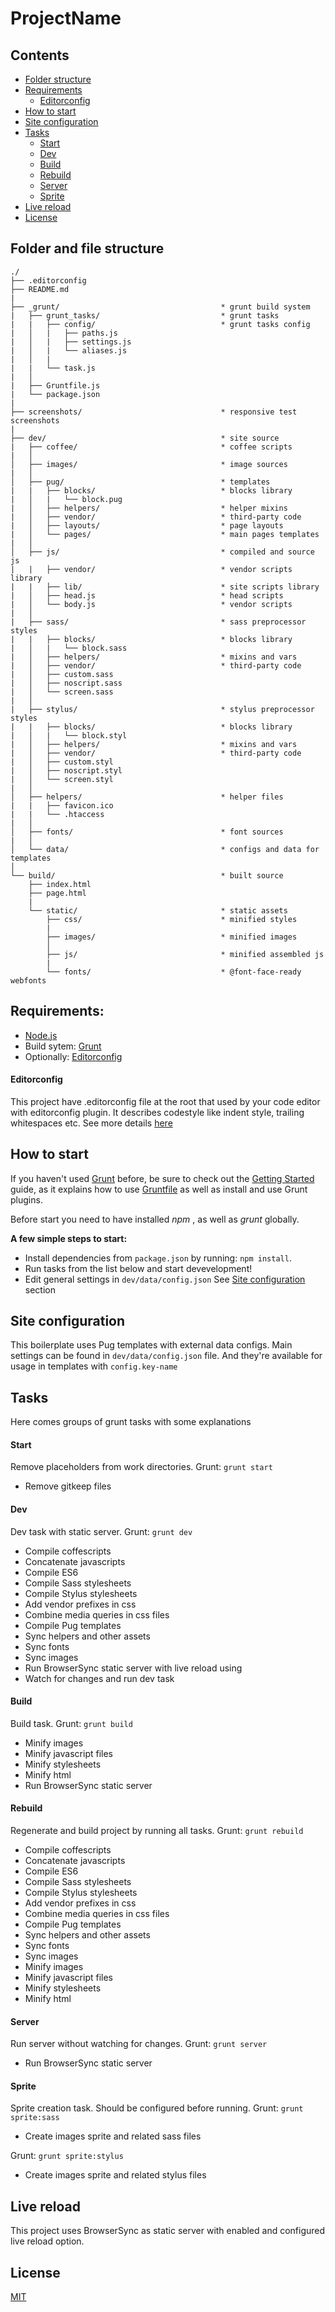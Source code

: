 # ProjectName

## Contents
* [Folder structure](#folder-and-file-structure)
* [Requirements](#requirements)
	- [Editorconfig](#editorconfig)
* [How to start](#how-to-start)
* [Site configuration](#site-configuration)
* [Tasks](#tasks)
	- [Start](#start)
	- [Dev](#dev)
	- [Build](#build)
	- [Rebuild](#rebuild)
	- [Server](#server)
	- [Sprite](#sprite)
* [Live reload](#live-reload)
* [License](#license)

## Folder and file structure
```
./
├── .editorconfig
├── README.md
|
├── _grunt/                                    * grunt build system
|	├── grunt_tasks/                           * grunt tasks
|	|   ├── config/                            * grunt tasks config
|	│   |	├── paths.js
|	│   |	├── settings.js
|	│   |	└── aliases.js
|	│   |
|	|   └── task.js
|	│
|	├── Gruntfile.js
|	└── package.json
|
├── screenshots/                               * responsive test screenshots
|
├── dev/                                       * site source
|   ├── coffee/                                * coffee scripts
|	│
│   ├── images/                                * image sources
|	│
│   ├── pug/                                   * templates
|	|	├── blocks/                            * blocks library
|	│   |   └── block.pug
|	│   ├── helpers/                           * helper mixins
|	│   ├── vendor/                            * third-party code
|	│   ├── layouts/                           * page layouts
|	│   └── pages/                             * main pages templates
|	│
│   ├── js/                                    * compiled and source js
|	|   ├── vendor/                            * vendor scripts library
|	|   ├── lib/                               * site scripts library
|	│   ├── head.js                            * head scripts
|	│   └── body.js                            * vendor scripts
|	│
|	├── sass/                                  * sass preprocessor styles
|	|	├── blocks/                            * blocks library
|	│   |   └── block.sass
|	│   ├── helpers/                           * mixins and vars
|	│   ├── vendor/                            * third-party code
|	│   ├── custom.sass
|	│   ├── noscript.sass
|	│   └── screen.sass
|	│
|	├── stylus/                                * stylus preprocessor styles
|	|	├── blocks/                            * blocks library
|	│   |   └── block.styl
|	│   ├── helpers/                           * mixins and vars
|	│   ├── vendor/                            * third-party code
|	│   ├── custom.styl
|	│   ├── noscript.styl
|	│   └── screen.styl
|	│
│   ├── helpers/                               * helper files
|	|	├── favicon.ico
|	|	└── .htaccess
|	│
│   ├── fonts/                                 * font sources
|	│
│   └── data/                                  * configs and data for templates
│
└── build/                                     * built source
	├── index.html
	├── page.html
	|
	└── static/                                * static assets
		├── css/                               * minified styles
		|
		├── images/                            * minified images
		│
		├── js/                                * minified assembled js
		|
		└── fonts/                             * @font-face-ready webfonts

```

## Requirements:
- [Node.js](http://nodejs.org/)
- Build sytem: [Grunt](http://gruntjs.com/)
- Optionally: [Editorconfig](http://editorconfig.org/)

#### Editorconfig
This project have .editorconfig file at the root that used by your code editor with editorconfig plugin. It describes codestyle like indent style, trailing whitespaces etc. See more details [here](http://editorconfig.org/)

## How to start
If you haven't used [Grunt](http://gruntjs.com/) before, be sure to check out the [Getting Started](http://gruntjs.com/getting-started) guide, as it explains how to use [Gruntfile](http://gruntjs.com/sample-gruntfile) as well as install and use Grunt plugins.

Before start you need to have installed _npm_ , as well as _grunt_ globally.

**A few simple steps to start:**
* Install dependencies from `package.json` by running: `npm install`.
* Run tasks from the list below and start devevelopment!
* Edit general settings in `dev/data/config.json` See [Site configuration](#site-configuration) section

## Site configuration
This boilerplate uses Pug templates with external data configs. 
Main settings can be found in `dev/data/config.json` file. And they're available for usage in templates with `config.key-name`

## Tasks
Here comes groups of grunt tasks with some explanations

#### Start 
Remove placeholders from work directories.
Grunt: `grunt start`

* Remove gitkeep files

#### Dev
Dev task with static server.
Grunt: `grunt dev`

* Compile coffescripts
* Concatenate javascripts
* Compile ES6
* Compile Sass stylesheets
* Compile Stylus stylesheets
* Add vendor prefixes in css
* Combine media queries in css files
* Compile Pug templates
* Sync helpers and other assets
* Sync fonts
* Sync images
* Run BrowserSync static server with live reload using 
* Watch for changes and run dev task


#### Build 
Build task.
Grunt: `grunt build`

* Minify images
* Minify javascript files
* Minify stylesheets
* Minify html
* Run BrowserSync static server 


#### Rebuild 
Regenerate and build project by running all tasks.
Grunt: `grunt rebuild`

* Compile coffescripts
* Concatenate javascripts
* Compile ES6
* Compile Sass stylesheets
* Compile Stylus stylesheets
* Add vendor prefixes in css
* Combine media queries in css files
* Compile Pug templates
* Sync helpers and other assets
* Sync fonts
* Sync images
* Minify images
* Minify javascript files
* Minify stylesheets
* Minify html


#### Server 
Run server without watching for changes.
Grunt: `grunt server`

* Run BrowserSync static server


#### Sprite 
Sprite creation task. Should be configured before running.
Grunt: `grunt sprite:sass`

* Create images sprite and related sass files


Grunt: `grunt sprite:stylus`

* Create images sprite and related stylus files


## Live reload 
This project uses BrowserSync as static server with enabled and configured live reload option.

## License
[MIT](https://github.com/orlovmax/front-end-scaffold/blob/master/LICENSE.md)
